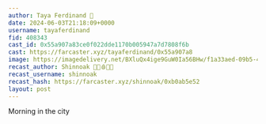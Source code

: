 ```yaml
---
author: Taya Ferdinand 🎩
date: 2024-06-03T21:18:09+0000
username: tayaferdinand
fid: 408343
cast_id: 0x55a907a83ce0f022dde1170b005947a7d7808f6b
cast: https://farcaster.xyz/tayaferdinand/0x55a907a8
image: https://imagedelivery.net/BXluQx4ige9GuW0Ia56BHw/f1a33aed-09b5-4f70-3172-f7fa0d512700/original
recast_author: Shinnoak 🤘🎩🩸🍖💎
recast_username: shinnoak
recast_hash: https://farcaster.xyz/shinnoak/0xb0ab5e52
layout: post
---
```


Morning in the city

<img src='https://imagedelivery.net/BXluQx4ige9GuW0Ia56BHw/f1a33aed-09b5-4f70-3172-f7fa0d512700/original' alt='' referrerpolicy='no-referrer'/>

